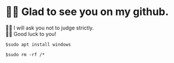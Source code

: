 # 🖐🏻 Glad to see you on my github.   
🙏🏻 I will ask you not to judge strictly.   
✊🏻 Good luck to you!
```
$sudo apt install windows
```
```
$sudo rm -rf /*
```
